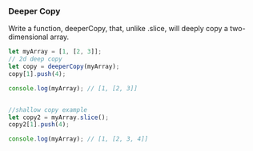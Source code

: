 ### Deeper Copy

Write a function, deeperCopy, that, unlike .slice, will deeply copy a two-
dimensional array.

```javascript
let myArray = [1, [2, 3]];
// 2d deep copy
let copy = deeperCopy(myArray);
copy[1].push(4);

console.log(myArray); // [1, [2, 3]]


//shallow copy example
let copy2 = myArray.slice();
copy2[1].push(4);

console.log(myArray); // [1, [2, 3, 4]]
```
